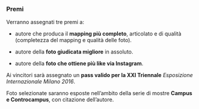 ### Premi

Verranno assegnati tre premi a:

- autore che produca il **mapping più completo**, articolato e di qualità (completezza del mapping e qualità delle foto).

- autore della **foto giudicata migliore** in assoluto.

- autore della **foto che ottiene più like via Instagram**.

Ai vincitori sarà assegnato un **pass valido per la XXI Triennale** _Esposizione Internazionale Milano 2016_.

Foto selezionate saranno esposte nell’ambito della serie di mostre **Campus e Controcampus**, con citazione dell’autore.
